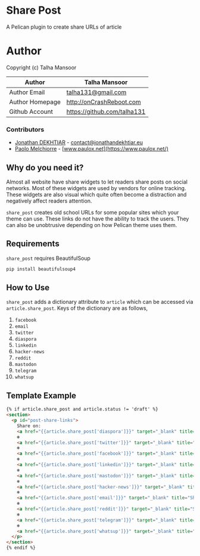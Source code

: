 # Share Post

A Pelican plugin to create share URLs of article

# Author

Copyright (c) Talha Mansoor

Author          | Talha Mansoor
----------------|-----
Author Email    | talha131@gmail.com
Author Homepage | http://onCrashReboot.com
Github Account  | https://github.com/talha131

### Contributors

* [Jonathan DEKHTIAR](https://github.com/DEKHTIARJonathan) - contact@jonathandekhtiar.eu
* [Paolo Melchiorre](https://github.com/pauloxnet) - [www.paulox.net](https://www.paulox.net/)

## Why do you need it?

Almost all website have share widgets to let readers share posts on social
networks. Most of these widgets are used by vendors for online tracking. These
widgets are also visual which quite often become a distraction and negatively
affect readers attention.

`share_post` creates old school URLs for some popular sites which your theme
can use. These links do not have the ability to track the users. They can also
be unobtrusive depending on how Pelican theme uses them.

## Requirements

`share_post` requires BeautifulSoup

```bash
pip install beautifulsoup4
```

## How to Use

`share_post` adds a dictionary attribute to `article` which can be accessed via
`article.share_post`. Keys of the dictionary are as follows,

1. `facebook`
1. `email`
1. `twitter`
1. `diaspora`
1. `linkedin`
1. `hacker-news`
1. `reddit`
1. `mastodon`
1. `telegram`
1. `whatsup`

## Template Example

```html
{% if article.share_post and article.status != 'draft' %}
<section>
  <p id="post-share-links">
    Share on:
    <a href="{{article.share_post['diaspora']}}" target="_blank" title="Share on Diaspora">Diaspora*</a>
    ❄
    <a href="{{article.share_post['twitter']}}" target="_blank" title="Share on Twitter">Twitter</a>
    ❄
    <a href="{{article.share_post['facebook']}}" target="_blank" title="Share on Facebook">Facebook</a>
    ❄
    <a href="{{article.share_post['linkedin']}}" target="_blank" title="Share on LinkedIn">LinkedIn</a>
    ❄
    <a href="{{article.share_post['mastodon']}}" target="_blank" title="Share on Mastodon">Reddit</a>
    ❄
    <a href="{{article.share_post['hacker-news']}}" target="_blank" title="Share on HackerNews">HackerNews</a>
    ❄
    <a href="{{article.share_post['email']}}" target="_blank" title="Share via Email">Email</a>
    ❄
    <a href="{{article.share_post['reddit']}}" target="_blank" title="Share via Reddit">Reddit</a>
    ❄
    <a href="{{article.share_post['telegram']}}" target="_blank" title="Share via Telegram">Reddit</a>
    ❄
    <a href="{{article.share_post['whatsup']}}" target="_blank" title="Share via WhatsApp">Reddit</a>
  </p>
</section>
{% endif %}
```
